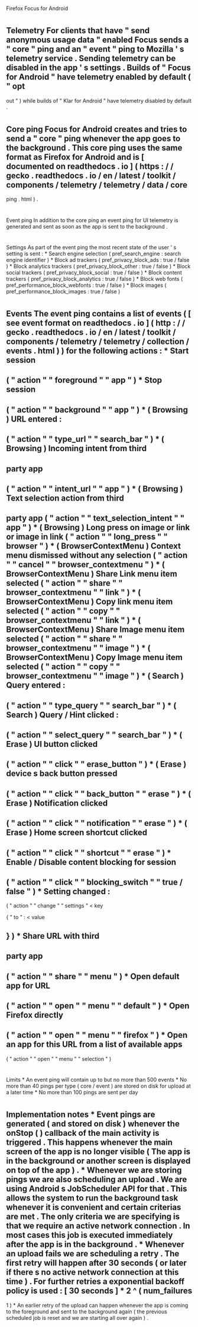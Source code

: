 #
Firefox
Focus
for
Android
#
#
Telemetry
For
clients
that
have
"
send
anonymous
usage
data
"
enabled
Focus
sends
a
"
core
"
ping
and
an
"
event
"
ping
to
Mozilla
'
s
telemetry
service
.
Sending
telemetry
can
be
disabled
in
the
app
'
s
settings
.
Builds
of
"
Focus
for
Android
"
have
telemetry
enabled
by
default
(
"
opt
-
out
"
)
while
builds
of
"
Klar
for
Android
"
have
telemetry
disabled
by
default
.
#
#
#
Core
ping
Focus
for
Android
creates
and
tries
to
send
a
"
core
"
ping
whenever
the
app
goes
to
the
background
.
This
core
ping
uses
the
same
format
as
Firefox
for
Android
and
is
[
documented
on
readthedocs
.
io
]
(
https
:
/
/
gecko
.
readthedocs
.
io
/
en
/
latest
/
toolkit
/
components
/
telemetry
/
telemetry
/
data
/
core
-
ping
.
html
)
.
#
#
#
Event
ping
In
addition
to
the
core
ping
an
event
ping
for
UI
telemetry
is
generated
and
sent
as
soon
as
the
app
is
sent
to
the
background
.
#
#
#
#
Settings
As
part
of
the
event
ping
the
most
recent
state
of
the
user
'
s
setting
is
sent
:
*
Search
engine
selection
(
pref_search_engine
:
search
engine
identifier
)
*
Block
ad
trackers
(
pref_privacy_block_ads
:
true
/
false
)
*
Block
analytics
trackers
(
pref_privacy_block_other
:
true
/
false
)
*
Block
social
trackers
(
pref_privacy_block_social
:
true
/
false
)
*
Block
content
trackers
(
pref_privacy_block_analytics
:
true
/
false
)
*
Block
web
fonts
(
pref_performance_block_webfonts
:
true
/
false
)
*
Block
images
(
pref_performance_block_images
:
true
/
false
)
#
#
#
#
Events
The
event
ping
contains
a
list
of
events
(
[
see
event
format
on
readthedocs
.
io
]
(
http
:
/
/
gecko
.
readthedocs
.
io
/
en
/
latest
/
toolkit
/
components
/
telemetry
/
telemetry
/
collection
/
events
.
html
)
)
for
the
following
actions
:
*
Start
session
-
(
"
action
"
"
foreground
"
"
app
"
)
*
Stop
session
-
(
"
action
"
"
background
"
"
app
"
)
*
(
Browsing
)
URL
entered
:
-
(
"
action
"
"
type_url
"
"
search_bar
"
)
*
(
Browsing
)
Incoming
intent
from
third
-
party
app
-
(
"
action
"
"
intent_url
"
"
app
"
)
*
(
Browsing
)
Text
selection
action
from
third
-
party
app
(
"
action
"
"
text_selection_intent
"
"
app
"
)
*
(
Browsing
)
Long
press
on
image
or
link
or
image
in
link
(
"
action
"
"
long_press
"
"
browser
"
)
*
(
BrowserContextMenu
)
Context
menu
dismissed
without
any
selection
(
"
action
"
"
cancel
"
"
browser_contextmenu
"
)
*
(
BrowserContextMenu
)
Share
Link
menu
item
selected
(
"
action
"
"
share
"
"
browser_contextmenu
"
"
link
"
)
*
(
BrowserContextMenu
)
Copy
link
menu
item
selected
(
"
action
"
"
copy
"
"
browser_contextmenu
"
"
link
"
)
*
(
BrowserContextMenu
)
Share
Image
menu
item
selected
(
"
action
"
"
share
"
"
browser_contextmenu
"
"
image
"
)
*
(
BrowserContextMenu
)
Copy
Image
menu
item
selected
(
"
action
"
"
copy
"
"
browser_contextmenu
"
"
image
"
)
*
(
Search
)
Query
entered
:
-
(
"
action
"
"
type_query
"
"
search_bar
"
)
*
(
Search
)
Query
/
Hint
clicked
:
-
(
"
action
"
"
select_query
"
"
search_bar
"
)
*
(
Erase
)
UI
button
clicked
-
(
"
action
"
"
click
"
"
erase_button
"
)
*
(
Erase
)
device
s
back
button
pressed
-
(
"
action
"
"
click
"
"
back_button
"
"
erase
"
)
*
(
Erase
)
Notification
clicked
-
(
"
action
"
"
click
"
"
notification
"
"
erase
"
)
*
(
Erase
)
Home
screen
shortcut
clicked
-
(
"
action
"
"
click
"
"
shortcut
"
"
erase
"
)
*
Enable
/
Disable
content
blocking
for
session
-
(
"
action
"
"
click
"
"
blocking_switch
"
"
true
/
false
"
)
*
Setting
changed
:
-
(
"
action
"
"
change
"
"
settings
"
<
key
>
{
"
to
"
:
<
value
>
}
)
*
Share
URL
with
third
-
party
app
-
(
"
action
"
"
share
"
"
menu
"
)
*
Open
default
app
for
URL
-
(
"
action
"
"
open
"
"
menu
"
"
default
"
)
*
Open
Firefox
directly
-
(
"
action
"
"
open
"
"
menu
"
"
firefox
"
)
*
Open
an
app
for
this
URL
from
a
list
of
available
apps
-
(
"
action
"
"
open
"
"
menu
"
"
selection
"
)
#
#
#
#
Limits
*
An
event
ping
will
contain
up
to
but
no
more
than
500
events
*
No
more
than
40
pings
per
type
(
core
/
event
)
are
stored
on
disk
for
upload
at
a
later
time
*
No
more
than
100
pings
are
sent
per
day
#
#
#
Implementation
notes
*
Event
pings
are
generated
(
and
stored
on
disk
)
whenever
the
onStop
(
)
callback
of
the
main
activity
is
triggered
.
This
happens
whenever
the
main
screen
of
the
app
is
no
longer
visible
(
The
app
is
in
the
background
or
another
screen
is
displayed
on
top
of
the
app
)
.
*
Whenever
we
are
storing
pings
we
are
also
scheduling
an
upload
.
We
are
using
Android
s
JobScheduler
API
for
that
.
This
allows
the
system
to
run
the
background
task
whenever
it
is
convenient
and
certain
criterias
are
met
.
The
only
criteria
we
are
specifying
is
that
we
require
an
active
network
connection
.
In
most
cases
this
job
is
executed
immediately
after
the
app
is
in
the
background
.
*
Whenever
an
upload
fails
we
are
scheduling
a
retry
.
The
first
retry
will
happen
after
30
seconds
(
or
later
if
there
s
no
active
network
connection
at
this
time
)
.
For
further
retries
a
exponential
backoff
policy
is
used
:
[
30
seconds
]
*
2
^
(
num_failures
-
1
)
*
An
earlier
retry
of
the
upload
can
happen
whenever
the
app
is
coming
to
the
foreground
and
sent
to
the
background
again
(
the
previous
scheduled
job
is
reset
and
we
are
starting
all
over
again
)
.
